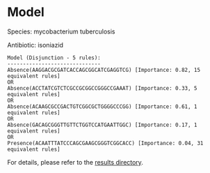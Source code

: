 
# Model

Species: mycobacterium tuberculosis

Antibiotic: isoniazid

```
Model (Disjunction - 5 rules):
------------------------------
Absence(AAGGACGCGATCACCAGCGGCATCGAGGTCG) [Importance: 0.82, 15 equivalent rules]
OR
Absence(ACCTATCGTCTCGCCGCGGCCGGGCCGAAAT) [Importance: 0.33, 5 equivalent rules]
OR
Absence(ACAAGCGCCGACTGTCGGCGCTGGGGCCCGG) [Importance: 0.61, 1 equivalent rules]
OR
Absence(GACAGCGGGTTGTTCTGGTCCATGAATTGGC) [Importance: 0.17, 1 equivalent rules]
OR
Presence(ACAATTTATCCCAGCGAAGCGGGTCGGCACC) [Importance: 0.04, 31 equivalent rules]

```

For details, please refer to the [results directory](../../../../../results/scm_b/mycobacterium%20tuberculosis/isoniazid/repeat_1/).

